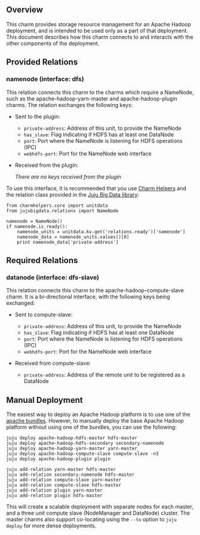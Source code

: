 ## Overview

This charm provides storage resource management for an Apache Hadoop
deployment, and is intended to be used only as a part of that deployment.
This document describes how this charm connects to and interacts with the
other components of the deployment.


## Provided Relations

### namenode (interface: dfs)

This relation connects this charm to the charms which require a NameNode,
such as the apache-hadoop-yarn-master and apache-hadoop-plugin charms.
The relation exchanges the following keys:

* Sent to the plugin:

  * `private-address`: Address of this unit, to provide the NameNode
  * `has_slave`: Flag indicating if HDFS has at least one DataNode
  * `port`: Port where the NameNode is listening for HDFS operations (IPC)
  * `webhdfs-port`: Port for the NameNode web interface

* Received from the plugin:

  *There are no keys received from the plugin*

To use this interface, it is recommended that you use
[Charm Helpers](https://pypi.python.org/pypi/charmhelpers) and the relation
class provided in the
[Juju Big Data library](https://pypi.python.org/pypi/jujubigdata):

    from charmhelpers.core import unitdata
    from jujubigdata.relations import NameNode

    namenode = NameNode()
    if namenode.is_ready():
        namenode_units = unitdata.kv.get('relations.ready')['namenode']
        namenode_data = namenode_units.values()[0]
        print namenode_data['private-address']


## Required Relations

### datanode (interface: dfs-slave)

This relation connects this charm to the apache-hadoop-compute-slave charm.
It is a bi-directional interface, with the following keys being exchanged:

* Sent to compute-slave:

  * `private-address`: Address of this unit, to provide the NameNode
  * `has_slave`: Flag indicating if HDFS has at least one DataNode
  * `port`: Port where the NameNode is listening for HDFS operations (IPC)
  * `webhdfs-port`: Port for the NameNode web interface

* Received from compute-slave:

  * `private-address`: Address of the remote unit to be registered as a DataNode


## Manual Deployment

The easiest way to deploy an Apache Hadoop platform is to use one of
the [apache bundles](https://jujucharms.com/u/bigdata-charmers/#bundles).
However, to manually deploy the base Apache Hadoop platform without using one
of the bundles, you can use the following:

    juju deploy apache-hadoop-hdfs-master hdfs-master
    juju deploy apache-hadoop-hdfs-secondary secondary-namenode
    juju deploy apache-hadoop-yarn-master yarn-master
    juju deploy apache-hadoop-compute-slave compute-slave -n3
    juju deploy apache-hadoop-plugin plugin

    juju add-relation yarn-master hdfs-master
    juju add-relation secondary-namenode hdfs-master
    juju add-relation compute-slave yarn-master
    juju add-relation compute-slave hdfs-master
    juju add-relation plugin yarn-master
    juju add-relation plugin hdfs-master

This will create a scalable deployment with separate nodes for each master,
and a three unit compute slave (NodeManager and DataNode) cluster.  The master
charms also support co-locating using the `--to` option to `juju deploy` for
more dense deployments.
